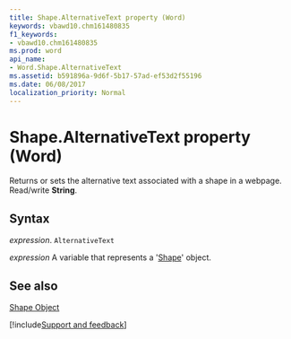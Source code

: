 ```yaml
---
title: Shape.AlternativeText property (Word)
keywords: vbawd10.chm161480835
f1_keywords:
- vbawd10.chm161480835
ms.prod: word
api_name:
- Word.Shape.AlternativeText
ms.assetid: b591896a-9d6f-5b17-57ad-ef53d2f55196
ms.date: 06/08/2017
localization_priority: Normal
---
```



# Shape.AlternativeText property (Word)

Returns or sets the alternative text associated with a shape in a webpage. Read/write  **String**.


## Syntax

_expression_. `AlternativeText`

 _expression_ A variable that represents a '[Shape](Word.Shape.md)' object.


## See also


[Shape Object](Word.Shape.md)

[!include[Support and feedback](~/includes/feedback-boilerplate.md)]